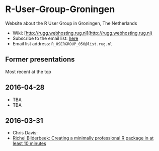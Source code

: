 # R-User-Group-Groningen

Website about the R User Group in Groningen, The Netherlands

 * Wiki: [http://rugg.webhosting.rug.nl](http://rugg.webhosting.rug.nl)
 * Subscribe to the email list: [here](http://list.rug.nl/cgi-bin/wa?SUBED1=R_USERGROUP_050&A=1)
 * Email list address: `R_USERGROUP_050@list.rug.nl`

## Former presentations

Most recent at the top

## 2016-04-28

 * TBA
 * TBA 

## 2016-03-31

 * Chris Davis:
 * [Richel Bilderbeek: Creating a minimally professional R package in at least 10 minutes](20160331_Richel_Bilderbeek_Creating_a_minimally_professional_R_package_in_at_least_10_minutes.md)
